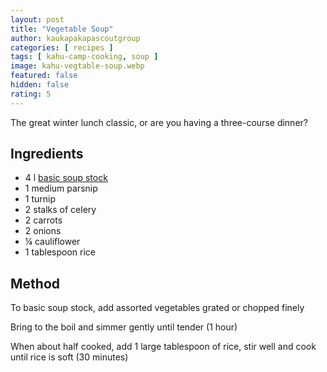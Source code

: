 ```yaml
---
layout: post
title: "Vegetable Soup"
author: kaukapakapascoutgroup
categories: [ recipes ]
tags: [ kahu-camp-cooking, soup ]
image: kahu-vegtable-soup.webp
featured: false
hidden: false
rating: 5
---
```


The great winter lunch classic, or are you having a three-course dinner?

## Ingredients

* 4 l [basic soup stock](/kahu-basic-soup-stock/)
* 1 medium parsnip
* 1 turnip
* 2 stalks of celery
* 2 carrots
* 2 onions
* ¼ cauliflower
* 1 tablespoon rice

## Method

To basic soup stock, add assorted vegetables grated or chopped finely

Bring to the boil and simmer gently until tender (1 hour)

When about half cooked, add 1 large tablespoon of rice, stir well and cook until rice is soft (30 minutes)
